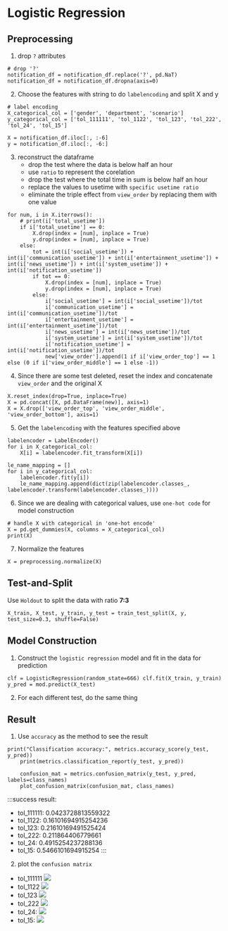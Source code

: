 # Logistic Regression
## Preprocessing
1. drop ```?``` attributes
```python=
# drop '?'
notification_df = notification_df.replace('?', pd.NaT)    
notification_df = notification_df.dropna(axis=0)
```
2. Choose the features with string to do ```labelencoding``` and split X and y
```python=
# label encoding
X_categorical_col = ['gender', 'department', 'scenario']
y_categorical_col = ['tol_111111', 'tol_1122', 'tol_123', 'tol_222', 'tol_24', 'tol_15']

X = notification_df.iloc[:, :-6]
y = notification_df.iloc[:, -6:]
```

3. reconstruct the dataframe
    - drop the test where the data is below half an hour
    - use ```ratio``` to represent the corelation
    - drop the test where the total time in sum is below half an hour
    - replace the values to usetime with ```specific usetime ratio```
    - eliminate the triple effect from ```view_order``` by replacing them with one value
 
```python=
for num, i in X.iterrows():
    # print(i['total_usetime'])
    if i['total_usetime'] == 0:
        X.drop(index = [num], inplace = True)
        y.drop(index = [num], inplace = True)
    else:
        tot = int(i['social_usetime']) + int(i['communication_usetime']) + int(i['entertainment_usetime']) + int(i['news_usetime']) + int(i['system_usetime']) + int(i['notification_usetime'])
        if tot == 0:
            X.drop(index = [num], inplace = True)
            y.drop(index = [num], inplace = True)
        else:
            i['social_usetime'] = int(i['social_usetime'])/tot
            i['communication_usetime'] = int(i['communication_usetime'])/tot
            i['entertainment_usetime'] = int(i['entertainment_usetime'])/tot
            i['news_usetime'] = int(i['news_usetime'])/tot
            i['system_usetime'] = int(i['system_usetime'])/tot
            i['notification_usetime'] = int(i['notification_usetime'])/tot
            new['view_order'].append(1 if i['view_order_top'] == 1 else (0 if i['view_order_middle'] == 1 else -1))
```

4. Since there are some test deleted, reset the index and concatenate ```view_order``` and the original X

```python=
X.reset_index(drop=True, inplace=True)
X = pd.concat([X, pd.DataFrame(new)], axis=1)
X = X.drop(['view_order_top', 'view_order_middle', 'view_order_bottom'], axis=1)
```
5. Get the ```labelencoding``` with the features specified above

```python=
labelencoder = LabelEncoder()
for i in X_categorical_col:
    X[i] = labelencoder.fit_transform(X[i])

le_name_mapping = []
for i in y_categorical_col:
    labelencoder.fit(y[i])
    le_name_mapping.append(dict(zip(labelencoder.classes_, labelencoder.transform(labelencoder.classes_))))
```

6. Since we are dealing with categorical values, use ```one-hot code``` for model construction

```python=
# handle X with categorical in 'one-hot encode'
X = pd.get_dummies(X, columns = X_categorical_col)
print(X)
```
7. Normalize the features

```python=
X = preprocessing.normalize(X)
```
## Test-and-Split
Use ```Holdout``` to split the data with ratio **7:3**

```python=
X_train, X_test, y_train, y_test = train_test_split(X, y, test_size=0.3, shuffle=False)
```
## Model Construction
1. Construct the ```logistic regression``` model and fit in the data for prediction
```python=
clf = LogisticRegression(random_state=666) clf.fit(X_train, y_train)
y_pred = mod.predict(X_test)
```
2. For each different test, do the same thing
## Result
1. Use ```accuracy``` as the method to see the result
```python=
print("Classification accuracy:", metrics.accuracy_score(y_test, y_pred))
    print(metrics.classification_report(y_test, y_pred))

    confusion_mat = metrics.confusion_matrix(y_test, y_pred, labels=class_names)
    plot_confusion_matrix(confusion_mat, class_names)
```
:::success
result:
* tol_111111: 0.0423728813559322
* tol_1122: 0.16101694915254236
* tol_123: 0.21610169491525424
* tol_222: 0.211864406779661
* tol_24: 0.4915254237288136
* tol_15: 0.5466101694915254
:::

2. plot the ```confusion matrix```
* tol_111111
![](https://i.imgur.com/mW8B6JK.png)
* tol_1122
![](https://i.imgur.com/hyu9uBz.png)
* tol_123
![](https://i.imgur.com/ssz5LOu.png)
* tol_222
![](https://i.imgur.com/MgnXq3c.png)
* tol_24:
![](https://i.imgur.com/vX6RoEm.png)
* tol_15:
![](https://i.imgur.com/QaNJl1i.png)
